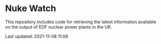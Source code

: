 # Nuke Watch

This repository includes code for retrieving the latest information available on the output of EDF nuclear power plants in the UK.

Last updated: 2021-11-08 11:06